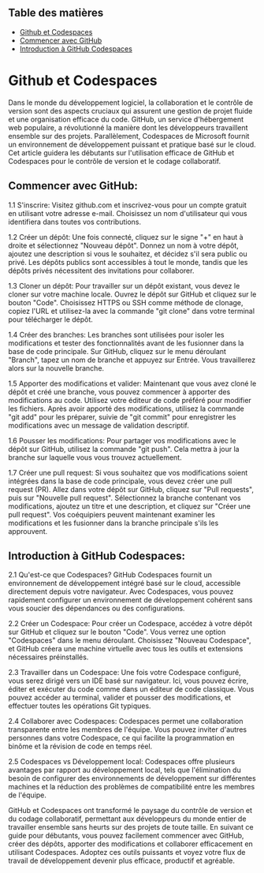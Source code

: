 ## Table des matières
- [Github et Codespaces](#github-et-codespaces)
- [Commencer avec GitHub](#commencer-avec-github)
- [Introduction à GitHub Codespaces](#introduction-à-github-codespaces)

# Github et Codespaces

Dans le monde du développement logiciel, la collaboration et le contrôle de version sont des aspects cruciaux qui assurent une gestion de projet fluide et une organisation efficace du code. GitHub, un service d'hébergement web populaire, a révolutionné la manière dont les développeurs travaillent ensemble sur des projets. Parallèlement, Codespaces de Microsoft fournit un environnement de développement puissant et pratique basé sur le cloud. Cet article guidera les débutants sur l'utilisation efficace de GitHub et Codespaces pour le contrôle de version et le codage collaboratif.

## Commencer avec GitHub:
1.1 S'inscrire:
Visitez github.com et inscrivez-vous pour un compte gratuit en utilisant votre adresse e-mail. Choisissez un nom d'utilisateur qui vous identifiera dans toutes vos contributions.

1.2 Créer un dépôt:
Une fois connecté, cliquez sur le signe "+" en haut à droite et sélectionnez "Nouveau dépôt". Donnez un nom à votre dépôt, ajoutez une description si vous le souhaitez, et décidez s'il sera public ou privé. Les dépôts publics sont accessibles à tout le monde, tandis que les dépôts privés nécessitent des invitations pour collaborer.

1.3 Cloner un dépôt:
Pour travailler sur un dépôt existant, vous devez le cloner sur votre machine locale. Ouvrez le dépôt sur GitHub et cliquez sur le bouton "Code". Choisissez HTTPS ou SSH comme méthode de clonage, copiez l'URL et utilisez-la avec la commande "git clone" dans votre terminal pour télécharger le dépôt.

1.4 Créer des branches:
Les branches sont utilisées pour isoler les modifications et tester des fonctionnalités avant de les fusionner dans la base de code principale. Sur GitHub, cliquez sur le menu déroulant "Branch", tapez un nom de branche et appuyez sur Entrée. Vous travaillerez alors sur la nouvelle branche.

1.5 Apporter des modifications et valider:
Maintenant que vous avez cloné le dépôt et créé une branche, vous pouvez commencer à apporter des modifications au code. Utilisez votre éditeur de code préféré pour modifier les fichiers. Après avoir apporté des modifications, utilisez la commande "git add" pour les préparer, suivie de "git commit" pour enregistrer les modifications avec un message de validation descriptif.

1.6 Pousser les modifications:
Pour partager vos modifications avec le dépôt sur GitHub, utilisez la commande "git push". Cela mettra à jour la branche sur laquelle vous vous trouvez actuellement.

1.7 Créer une pull request:
Si vous souhaitez que vos modifications soient intégrées dans la base de code principale, vous devez créer une pull request (PR). Allez dans votre dépôt sur GitHub, cliquez sur "Pull requests", puis sur "Nouvelle pull request". Sélectionnez la branche contenant vos modifications, ajoutez un titre et une description, et cliquez sur "Créer une pull request". Vos coéquipiers peuvent maintenant examiner les modifications et les fusionner dans la branche principale s'ils les approuvent.

## Introduction à GitHub Codespaces:
2.1 Qu'est-ce que Codespaces?
GitHub Codespaces fournit un environnement de développement intégré basé sur le cloud, accessible directement depuis votre navigateur. Avec Codespaces, vous pouvez rapidement configurer un environnement de développement cohérent sans vous soucier des dépendances ou des configurations.

2.2 Créer un Codespace:
Pour créer un Codespace, accédez à votre dépôt sur GitHub et cliquez sur le bouton "Code". Vous verrez une option "Codespaces" dans le menu déroulant. Choisissez "Nouveau Codespace", et GitHub créera une machine virtuelle avec tous les outils et extensions nécessaires préinstallés.

2.3 Travailler dans un Codespace:
Une fois votre Codespace configuré, vous serez dirigé vers un IDE basé sur navigateur. Ici, vous pouvez écrire, éditer et exécuter du code comme dans un éditeur de code classique. Vous pouvez accéder au terminal, valider et pousser des modifications, et effectuer toutes les opérations Git typiques.

2.4 Collaborer avec Codespaces:
Codespaces permet une collaboration transparente entre les membres de l'équipe. Vous pouvez inviter d'autres personnes dans votre Codespace, ce qui facilite la programmation en binôme et la révision de code en temps réel.

2.5 Codespaces vs Développement local:
Codespaces offre plusieurs avantages par rapport au développement local, tels que l'élimination du besoin de configurer des environnements de développement sur différentes machines et la réduction des problèmes de compatibilité entre les membres de l'équipe.

GitHub et Codespaces ont transformé le paysage du contrôle de version et du codage collaboratif, permettant aux développeurs du monde entier de travailler ensemble sans heurts sur des projets de toute taille. En suivant ce guide pour débutants, vous pouvez facilement commencer avec GitHub, créer des dépôts, apporter des modifications et collaborer efficacement en utilisant Codespaces. Adoptez ces outils puissants et voyez votre flux de travail de développement devenir plus efficace, productif et agréable.